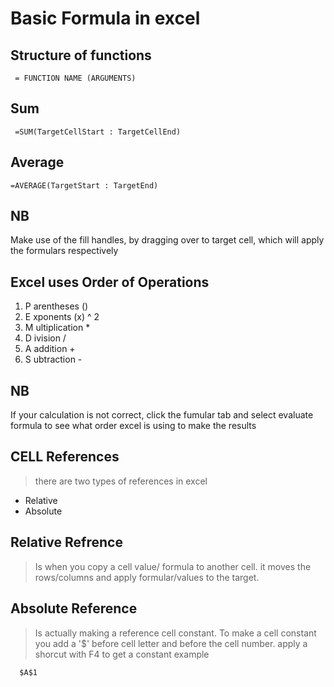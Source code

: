 # Basic Formula in excel

## Structure of functions
```console
 = FUNCTION NAME (ARGUMENTS)

```

## Sum

```console
 =SUM(TargetCellStart : TargetCellEnd)

```
## Average
```console
=AVERAGE(TargetStart : TargetEnd)

```


## NB
Make use of the fill handles, by dragging over
to target cell, which will apply the formulars
respectively

## Excel uses Order of Operations
1. P	arentheses ()
1. E 	xponents (x) ^ 2
1. M 	ultiplication *
1. D	ivision /
1. A	addition +
1. S	ubtraction -

## NB 
If your calculation is not correct, click the fumular
tab and select evaluate formula to see what order excel
is using to make the results


## CELL References
> there are two types of references in excel
* Relative
* Absolute

## Relative Refrence
> Is when you copy a cell value/ formula to another cell.
> it moves the rows/columns and apply formular/values to the
> target.

## Absolute Reference
> Is actually making a reference cell constant.
> To make a cell constant you add a '$' before cell letter
and before the cell number. apply a shorcut with F4 to get
a constant
> example
```console
  $A$1

```

